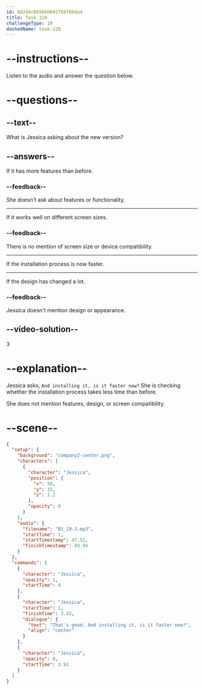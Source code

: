 ```yaml
---
id: 68244c6656bb602769f6bda4
title: Task 128
challengeType: 19
dashedName: task-128
---
```


<!-- (Audio) Jessica: That's good. And installing it, is it faster now? -->

# --instructions--

Listen to the audio and answer the question below.

# --questions--

## --text--

What is Jessica asking about the new version?

## --answers--

If it has more features than before.

### --feedback--

She doesn't ask about features or functionality.

---

If it works well on different screen sizes.

### --feedback--

There is no mention of screen size or device compatibility.

---

If the installation process is now faster.

---

If the design has changed a lot.

### --feedback--

Jessica doesn't mention design or appearance.

## --video-solution--

3

# --explanation--

Jessica asks, `And installing it, is it faster now?` She is checking whether the installation process takes less time than before.

She does not mention features, design, or screen compatibility.

# --scene--

```json
{
  "setup": {
    "background": "company2-center.png",
    "characters": [
      {
        "character": "Jessica",
        "position": {
          "x": 50,
          "y": 15,
          "z": 1.2
        },
        "opacity": 0
      }
    ],
    "audio": {
      "filename": "B1_19-3.mp3",
      "startTime": 1,
      "startTimestamp": 47.52,
      "finishTimestamp": 49.94
    }
  },
  "commands": [
    {
      "character": "Jessica",
      "opacity": 1,
      "startTime": 0
    },
    {
      "character": "Jessica",
      "startTime": 1,
      "finishTime": 3.42,
      "dialogue": {
        "text": "That's good. And installing it, is it faster now?",
        "align": "center"
      }
    },
    {
      "character": "Jessica",
      "opacity": 0,
      "startTime": 3.92
    }
  ]
}
```
